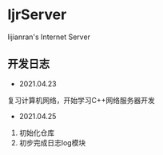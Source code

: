 # ljrServer

lijianran's Internet Server

## 开发日志

- 2021.04.23

复习计算机网络，开始学习C++网络服务器开发

- 2021.04.25

1. 初始化仓库
2. 初步完成日志log模块